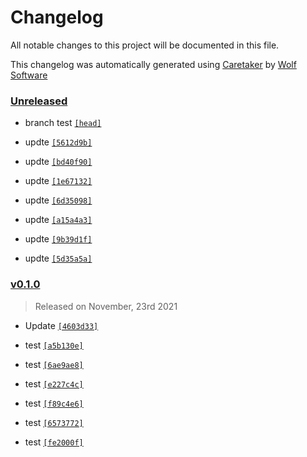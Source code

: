 # Changelog

All notable changes to this project will be documented in this file.


This changelog was automatically generated using [Caretaker](https://github.com/DevelopersToolbox/caretaker) by [Wolf Software](https://github.com/WolfSoftware)

### [Unreleased](https://github.com/DevelopersToolbox/test/compare/v0.1.1...HEAD)

- branch test [`[head]`](https://github.com/DevelopersToolbox/test/commit/)

- updte [`[5612d9b]`](https://github.com/DevelopersToolbox/test/commit/5612d9b2cc79b9ad7c42c7b7c759ec97bc84e2bb)

- updte [`[bd40f90]`](https://github.com/DevelopersToolbox/test/commit/bd40f90f574506923e3fe3afe73fa8d0327accc7)

- updte [`[1e67132]`](https://github.com/DevelopersToolbox/test/commit/1e67132f3b26e9cff4c7cd9cc71b3d72b2940c37)

- updte [`[6d35098]`](https://github.com/DevelopersToolbox/test/commit/6d35098ddec4f03cf439d11bcef242add21be393)

- updte [`[a15a4a3]`](https://github.com/DevelopersToolbox/test/commit/a15a4a3720ecd210ab2ebc0bf7840d1bd76f207d)

- updte [`[9b39d1f]`](https://github.com/DevelopersToolbox/test/commit/9b39d1fe54566d59c8f3b90698a7f362fd50abc8)

- updte [`[5d35a5a]`](https://github.com/DevelopersToolbox/test/commit/5d35a5a5dac88de51dc94437c274a89bb199689d)

### [v0.1.0](https://github.com/DevelopersToolbox/test/releases/v0.1.0)

> Released on November, 23rd 2021

- Update [`[4603d33]`](https://github.com/DevelopersToolbox/test/commit/4603d33bc4b5d5aab32524ee389589637e852ec2)

- test [`[a5b130e]`](https://github.com/DevelopersToolbox/test/commit/a5b130e32b98a278dcf51538418ea81f7c3998c1)

- test [`[6ae9ae8]`](https://github.com/DevelopersToolbox/test/commit/6ae9ae85ce7d1b282720ff176f909630d56240d9)

- test [`[e227c4c]`](https://github.com/DevelopersToolbox/test/commit/e227c4cc60ad34b832e50de5d9ed2e8d3f1605f9)

- test [`[f89c4e6]`](https://github.com/DevelopersToolbox/test/commit/f89c4e6b05d61cea205be8123881bb2800af14f1)

- test [`[6573772]`](https://github.com/DevelopersToolbox/test/commit/65737725d612c204213ddd66524b8f7704efd3cd)

- test [`[fe2000f]`](https://github.com/DevelopersToolbox/test/commit/fe2000fce3e742e5f337d930172381baa31e5d5f)


